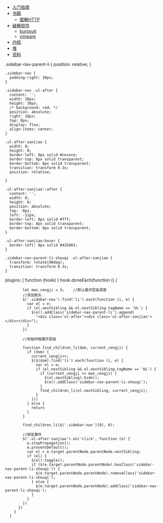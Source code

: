 <!-- docs/_sidebar.md -->

* [入门指南](rumen)
* [书籍](books/books) 
   * [图解HTTP](books/http)
* [破解软件](pojie/jieshao)
   * [burpsuit](pojie/burpsuit)
   * [vmware](pojie/vmware)
* [内核]()
* [堆]()  
* [资料]()  
<script src="https://cdnjs.cloudflare.com/ajax/libs/jquery/3.3.1/jquery.min.js"></script>
.sidebar-nav-parent-li {
      position: relative;
    }

    .sidebar-nav {
      padding-right: 10px;
    }

    .sidebar-nav .ul-after {
      content: '';
      width: 10px;
      height: 30px;
      /* background: red; */
      position: absolute;
      right: 10px;
      top: 0px;
      display: flex;
      align-items: center;
    }

    .ul-after-sanjiao {
      width: 0;
      height: 0;
      border-left: 8px solid #cecece;
      border-top: 8px solid transparent;
      border-bottom: 8px solid transparent;
      transition: transform 0.3s;
      position: relative;

    }

    .ul-after-sanjiao::after {
      content: '';
      width: 0;
      height: 0;
      position: absolute;
      top: -8px;
      left: -11px;
      border-left: 8px solid #fff;
      border-top: 8px solid transparent;
      border-bottom: 8px solid transparent;
    }

    .ul-after-sanjiao:hover {
      border-left: 8px solid #42b983;
    }

    .sidebar-nav-parent-li-shouqi .ul-after-sanjiao {
      transform: rotate(90deg);
      transition: transform 0.3s;
    }
plugins: [
        function (hook) {
          hook.doneEach(function () {

            let max_cengji = 3;    //默认展开层级深度
            //添加箭头
            $('.sidebar-nav').find('li').each(function (i, e) {
              var el = e;
              if (el.nextSibling && el.nextSibling.tagName == 'UL') {
                $(el).addClass('sidebar-nav-parent-li').append(
                  "<div class='ul-after'><div class='ul-after-sanjiao'></div></div>");
              }
            })

            //初始时候展开层级

            function find_children_li(dom, current_cengji) {
              if (dom) {
                current_cengji++;
                $($(dom).find('li').each(function (i, e) {
                  var el = e;
                  if (el.nextSibling && el.nextSibling.tagName == 'UL') {
                    if (current_cengji >= max_cengji) {
                      $(el.nextSibling).hide();
                      $(el).addClass('sidebar-nav-parent-li-shouqi');
                    }
                    find_children_li(el.nextSibling, current_cengji);
                  }
                }))
              } else {
                return
              }
            }

            find_children_li($('.sidebar-nav')[0], 0);

            //绑定事件
            $('.ul-after-sanjiao').on('click', function (e) {
              e.stopPropagation();
              e.preventDefault();
              var el = e.target.parentNode.parentNode.nextSibling;
              if (el) {
                $(el).toggle();
                if ($(e.target.parentNode.parentNode).hasClass('sidebar-nav-parent-li-shouqi')) {
                  $(e.target.parentNode.parentNode).removeClass('sidebar-nav-parent-li-shouqi');
                } else {
                  $(e.target.parentNode.parentNode).addClass('sidebar-nav-parent-li-shouqi');
                }
              }
            })
          })
        }
      ]
